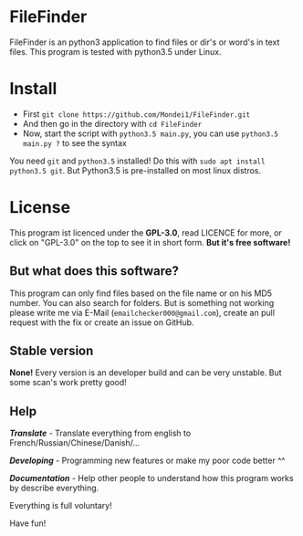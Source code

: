 # FileFinder
FileFinder is an python3 application to find files or dir's or word's in text files.
This program is tested with python3.5 under Linux.

# Install
* First `git clone https://github.com/Mondei1/FileFinder.git`
* And then go in the directory with `cd FileFinder`
* Now, start the script with `python3.5 main.py`, you can use `python3.5 main.py ?` to see the syntax

You need `git` and `python3.5` installed! Do this with `sudo apt install python3.5 git`. But Python3.5 is pre-installed on most linux distros.

# License 
This program ist licenced under the **GPL-3.0**, read LICENCE for more, or click on "GPL-3.0" on the top to see it in short form. 
**But it's free software!**

## But what does this software?
This program can only find files based on the file name or on his MD5 number. You can also search for folders.
But is something not working please write me via E-Mail (`emailchecker000@gmail.com`), create an pull request with the fix
or create an issue on GitHub.

## Stable version
**None!** Every version is an developer build and can be very unstable. But some scan's work pretty good!

## Help
***Translate*** - Translate everything from english to French/Russian/Chinese/Danish/...

***Developing*** - Programming new features or make my poor code better ^^

***Documentation*** - Help other people to understand how this program works by describe everything.

Everything is full voluntary!

Have fun!
